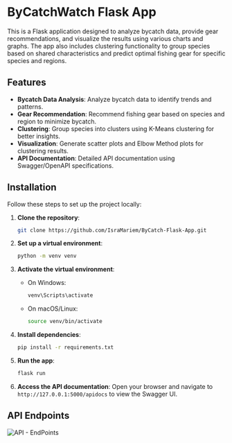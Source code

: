 
# ByCatchWatch Flask App

This is a Flask application designed to analyze bycatch data, provide gear recommendations, and visualize the results using various charts and graphs. The app also includes clustering functionality to group species based on shared characteristics and predict optimal fishing gear for specific species and regions.

## Features
- **Bycatch Data Analysis**: Analyze bycatch data to identify trends and patterns.
- **Gear Recommendation**: Recommend fishing gear based on species and region to minimize bycatch.
- **Clustering**: Group species into clusters using K-Means clustering for better insights.
- **Visualization**: Generate scatter plots and Elbow Method plots for clustering results.
- **API Documentation**: Detailed API documentation using Swagger/OpenAPI specifications.


## Installation
Follow these steps to set up the project locally:

1. **Clone the repository**:
   ```bash
   git clone https://github.com/IsraMariem/ByCatch-Flask-App.git
   ```

2. **Set up a virtual environment**:
   ```bash
   python -m venv venv
   ```

3. **Activate the virtual environment**:
   - On Windows:
     ```bash
     venv\Scripts\activate
     ```
   - On macOS/Linux:
     ```bash
     source venv/bin/activate
     ```

4. **Install dependencies**:
   ```bash
   pip install -r requirements.txt
   ```

5. **Run the app**:
   ```bash
   flask run
   ```

6. **Access the API documentation**:
   Open your browser and navigate to `http://127.0.0.1:5000/apidocs` to view the Swagger UI.



## API Endpoints

![API - EndPoints](https://github.com/user-attachments/assets/75d9f51b-8b22-4b9a-a0a1-5c5161e7b4a7)

